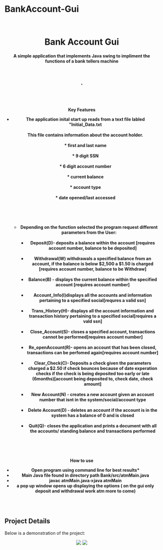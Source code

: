 # BankAccount-Gui




<h1 align="center">
  <br>
 Bank Account Gui
  <br>
</h1>

<h4 align="center">A simple application that implements Java swing to impliment the functions of a bank tellers machine     
  
  <br><br>
  
  <p align="center">'
 
</p>

<br><br>

Key Features
<br>

* The application inital start up reads from a text file labled "Initial_Data.txt
 <br><br>
    This file contains information about the account holder.
     <br><br>
        * first and last name
         <br><br>
        * 9 digit SSN
         <br><br>
        * 6 digit account number
         <br><br>
        * current balance
         <br><br>
        * account type
         <br><br>
        * date opened/last accessed

  <br> <br><br>
    * Depending on the function selected the program request different parameters from the User:
     <br><br>
      * Deposit(D)- deposits a balance within the account [requires account number, balance to be deposited]
       <br><br>
      * Withdrawal(W) withdrawals a specified balance from an account, if the balance is below $2,500 a $1.50 is charged         
        [requires account number, balance to be Withdraw]
         <br><br>
      * Balance(B) - displays the current balance within the specified account [requires account number]
       <br><br>
      * Account_Info(I)displays all the accounts and information pertaining to a specified social[requres a valid ssn]
       <br><br>
      * Trans_History(H)- displays all the account information and transaction history pertaining to a specified social[requires a vald ssn]
       <br><br>
      * Close_Account(S)- closes a specified account, transactions cannot be performed[requires account number]
       <br><br>
      * Re_openAccount(R)- opens an account that has been closed, transactions can be perfomed again[requires account number]
       <br><br>
      * Clear_Check(C)- Deposits a check given the parameters charged a $2.50 if check bounces because of date experation  checks if the check is being deposited too early or late (6months)[account being deposited to, check date, check amount]
      <br><br>
      * New Account(N) - creates a new account given an account number that isnt in the system/social/account type
      <br><br>
      * Delete Account(D) - deletes an account if the account is in the system has a balance of 0 and is closed
      <br><br>
      * Quit(Q)- closes the application and prints a document with all the accounts/ standing balance and transactions performed
  <br>


<br><br>


How to use
<br>


* Open program using command line for best results*
  <br>
* Main Java file found in directory path Bank/src/atmMain.java
  <br>
* javac atmMain.java->java atmMain
  <br>
* a pop up window opens up displaying the options ( on the gui only deposit and withdrawal work atm more to come)
  <br>

    
 <br><br>
 
 <h2> Project Details </h2>
 Below is a demonstration of the project:

  
  
  
 <p align= "center">
  <img src = "countwords/whale.png">  
<img src = "countwords/test.png">
</p>

